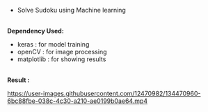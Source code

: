 - Solve Sudoku using Machine learning
<br>
<b>Dependency Used:</b>

- keras : for model training
- openCV : for image processing
- matplotlib : for showing results

<br>
<b>Result :</b>



https://user-images.githubusercontent.com/12470982/134470960-6bc88fbe-038c-4c30-a210-ae0199b0ae64.mp4

